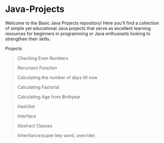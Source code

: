 # Java-Projects
Welcome to the Basic Java Projects repository! Here you'll find a collection of simple yet educational Java projects that serve as excellent learning resources for beginners in programming or Java enthusiasts looking to strengthen their skills.


Projects

> Checking Even Numbers

> Recursion Function

> Calculating the number of days till now

> Calculating Factorial

> Calculating Age from Birthyear

> HashSet

> Interface 

> Abstract Classes

> Inheritance(super key word, override)